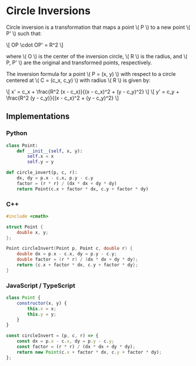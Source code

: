 # Circle Inversions

Circle inversion is a transformation that maps a point \\( P \\) to a new point \\( P' \\) such that:

\\[
    OP \\cdot OP' = R^2
\\]

where \\( O \\) is the center of the inversion circle, \\( R \\) is the radius, and \\( P, P' \\) are the original and transformed points, respectively.

The inversion formula for a point \\( P = (x, y) \\) with respect to a circle centered at \\( C = (c_x, c_y) \\) with radius \\( R \\) is given by:

\\[
    x' = c_x + \\frac{R^2 (x - c_x)}{(x - c_x)^2 + (y - c_y)^2}
\\]
\\[
    y' = c_y + \\frac{R^2 (y - c_y)}{(x - c_x)^2 + (y - c_y)^2}
\\]

## Implementations

### Python
```python
class Point:
    def __init__(self, x, y):
        self.x = x
        self.y = y

def circle_invert(p, c, r):
    dx, dy = p.x - c.x, p.y - c.y
    factor = (r * r) / (dx * dx + dy * dy)
    return Point(c.x + factor * dx, c.y + factor * dy)
```

### C++
```cpp
#include <cmath>

struct Point {
    double x, y;
};

Point circleInvert(Point p, Point c, double r) {
    double dx = p.x - c.x, dy = p.y - c.y;
    double factor = (r * r) / (dx * dx + dy * dy);
    return {c.x + factor * dx, c.y + factor * dy};
}
```

### JavaScript / TypeScript
```javascript
class Point {
    constructor(x, y) {
        this.x = x;
        this.y = y;
    }
}

const circleInvert = (p, c, r) => {
    const dx = p.x - c.x, dy = p.y - c.y;
    const factor = (r * r) / (dx * dx + dy * dy);
    return new Point(c.x + factor * dx, c.y + factor * dy);
};
